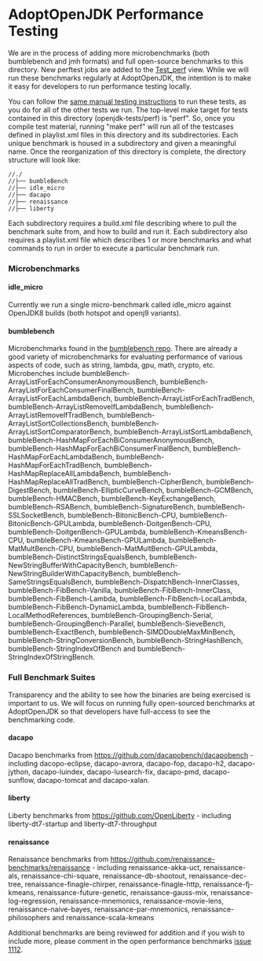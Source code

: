 
<!--
Licensed under the Apache License, Version 2.0 (the "License");
you may not use this file except in compliance with the License.
You may obtain a copy of the License at


[1]https://www.apache.org/licenses/LICENSE-2.0

Unless required by applicable law or agreed to in writing, software
distributed under the License is distributed on an "AS IS" BASIS,
WITHOUT WARRANTIES OR CONDITIONS OF ANY KIND, either express or implied.
See the License for the specific language governing permissions and
-->

# AdoptOpenJDK Performance Testing

We are in the process of adding more microbenchmarks (both bumblebench and jmh formats) and full open-source benchmarks to this directory. New perftest jobs are added to the [Test_perf](https://ci.adoptopenjdk.net/view/Test_perf/) view.  While we will run these benchmarks regularly at AdoptOpenJDK, the intention is to make it easy for developers to run performance testing locally.  

You can follow the [same manual testing instructions](https://github.com/AdoptOpenJDK/openjdk-tests/blob/master/doc/userGuide.md#local-testing-via-make-targets-on-the-commandline) to run these tests, as you do for all of the other tests we run.  The top-level make target for tests contained in this directory (openjdk-tests/perf) is "perf".  So, once you compile test material, running "make perf" will run all of the testcases defined in playlist.xml files in this directory and its subdirectories.  Each unique benchmark is housed in a 
subdirectory and given a meaningful name.  Once the reorganization of this directory is complete, the directory structure will look like:

```
//./
//├── bumbleBench
//├── idle_micro
//├── dacapo
//├── renaissance
//├── liberty

```
Each subdirectory requires a build.xml file describing where to pull the benchmark suite from, and how to build and run it.  Each subdirectory also requires a playlist.xml file which describes 1 or more benchmarks and what commands to run in order to execute a particular benchmark run.

### Microbenchmarks
#### idle_micro
Currently we run a single micro-benchmark called idle_micro against OpenJDK8 builds (both hotspot and openj9 variants).  

#### bumblebench  
Microbenchmarks found in the [bumblebench repo](https://github.com/AdoptOpenJDK/bumblebench).  There are already a good variety of microbenchmarks for evaluating performance of various aspects of code, such as string, lambda, gpu, math, crypto, etc.  Microbenches include bumbleBench-ArrayListForEachConsumerAnonymousBench, bumbleBench-ArrayListForEachConsumerFinalBench, bumbleBench-ArrayListForEachLambdaBench, bumbleBench-ArrayListForEachTradBench, bumbleBench-ArrayListRemoveIfLambdaBench, bumbleBench-ArrayListRemoveIfTradBench, bumbleBench-ArrayListSortCollectionsBench, bumbleBench-ArrayListSortComparatorBench, bumbleBench-ArrayListSortLambdaBench, bumbleBench-HashMapForEachBiConsumerAnonymousBench, bumbleBench-HashMapForEachBiConsumerFinalBench, bumbleBench-HashMapForEachLambdaBench, bumbleBench-HashMapForEachTradBench, bumbleBench-HashMapReplaceAllLambdaBench, bumbleBench-HashMapReplaceAllTradBench, bumbleBench-CipherBench, bumbleBench-DigestBench, bumbleBench-EllipticCurveBench, bumbleBench-GCMBench, bumbleBench-HMACBench, bumbleBench-KeyExchangeBench, bumbleBench-RSABench, bumbleBench-SignatureBench, bumbleBench-SSLSocketBench, bumbleBench-BitonicBench-CPU, bumbleBench-BitonicBench-GPULambda, bumbleBench-DoitgenBench-CPU, bumbleBench-DoitgenBench-GPULambda, bumbleBench-KmeansBench-CPU, bumbleBench-KmeansBench-GPULambda, bumbleBench-MatMultBench-CPU, bumbleBench-MatMultBench-GPULambda, bumbleBench-DistinctStringsEqualsBench, bumbleBench-NewStringBufferWithCapacityBench, bumbleBench-NewStringBuilderWithCapacityBench, bumbleBench-SameStringsEqualsBench, bumbleBench-DispatchBench-InnerClasses, bumbleBench-FibBench-Vanilla, bumbleBench-FibBench-InnerClass, bumbleBench-FibBench-Lambda, bumbleBench-FibBench-LocalLambda, bumbleBench-FibBench-DynamicLambda, bumbleBench-FibBench-LocalMethodReferences, bumbleBench-GroupingBench-Serial, bumbleBench-GroupingBench-Parallel, bumbleBench-SieveBench, bumbleBench-ExactBench, bumbleBench-SIMDDoubleMaxMinBench, bumbleBench-StringConversionBench, bumbleBench-StringHashBench, bumbleBench-StringIndexOfBench and bumbleBench-StringIndexOfStringBench.

### Full Benchmark Suites
Transparency and the ability to see how the binaries are being exercised is important to us.  We will focus on running fully open-sourced benchmarks at AdoptOpenJDK so that developers have full-access to see the benchmarking code.  

#### dacapo
Dacapo benchmarks from https://github.com/dacapobench/dacapobench - including dacopo-eclipse, dacapo-avrora, dacapo-fop, dacapo-h2, dacapo-jython, dacapo-luindex, dacapo-lusearch-fix, dacapo-pmd, dacapo-sunflow, dacapo-tomcat and dacapo-xalan.

#### liberty
Liberty benchmarks from https://github.com/OpenLiberty - including liberty-dt7-startup and liberty-dt7-throughput

#### renaissance
Renaissance benchmarks from https://github.com/renaissance-benchmarks/renaissance - including renaissance-akka-uct, renaissance-als, renaissance-chi-square, renaissance-db-shootout, renaissance-dec-tree, renaissance-finagle-chirper, renaissance-finagle-http, renaissance-fj-kmeans, renaissance-future-genetic, renaissance-gauss-mix, renaissance-log-regression, renaissance-mnemonics, renaissance-movie-lens, renaissance-naive-bayes, renaissance-par-mnemonics, renaissance-philosophers and renaissance-scala-kmeans

Additional benchmarks are being reviewed for addition and if you wish to include more, please comment in the open performance benchmarks [issue 1112](https://github.com/AdoptOpenJDK/openjdk-tests/issues/1112).
